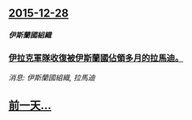 ## [2015-12-28](/news/2015/12/28/index.md)

##### 伊斯蘭國組織
### [ 伊拉克軍隊收復被伊斯蘭國佔領多月的拉馬迪。 ](/news/2015/12/28/伊拉克軍隊收復被伊斯蘭國佔領多月的拉馬迪.md)
_消息: 伊斯蘭國組織, 拉馬迪_

## [前一天...](/news/2015/12/21/index.md)

